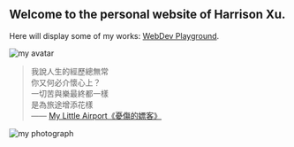 ## Welcome to the personal website of Harrison Xu.


Here will display some of my works: [WebDev Playground](https://harrisonxu.work/webdev-playground/html.html).


![my avatar](https://avatars0.githubusercontent.com/u/42680260)


> 我說人生的經歷總無常  
你又何必介懷心上？  
一切苦與樂最終都一樣  
是為旅途增添花樣  
—— [My Little Airport](http://www.mylittleairport.com/)[《憂傷的嫖客》](https://music.youtube.com/watch?v=h5MaN-krd1Y)


![my photograph](https://pbs.twimg.com/profile_banners/711049177103335424/1751227430/1500x500)


<style>
  .footer {
    display: none;
  }
</style>
<head>
  <link rel="icon" type="image/png" href="/my-favicon/favicon-96x96.png" sizes="96x96" />
  <link rel="icon" type="image/svg+xml" href="/my-favicon/favicon.svg" />
  <link rel="shortcut icon" href="/my-favicon/favicon.ico" />
  <link rel="apple-touch-icon" sizes="180x180" href="/my-favicon/apple-touch-icon.png" />
  <link rel="manifest" href="/my-favicon/site.webmanifest" />
  <script src="https://app.rybbit.io/api/script.js" data-site-id="1152" defer></script>
  <script src="https://cloud.umami.is/script.js" data-website-id="7e5d6a23-be7e-4da8-aac9-680871b5776d" defer></script>
</head>
